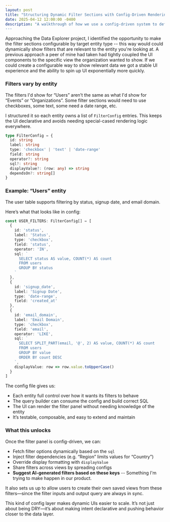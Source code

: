 ```yaml
---
layout: post
title: "Structuring Dynamic Filter Sections with Config-Driven Rendering"
date: 2025-04-12 12:00:00 -0400
description: "A walkthrough of how we use a config-driven system to define filter behavior across different data explorer views Covers dynamic SQL-backed filters, input types, and rendering logic—all declaratively mapped and easy to scale”
---
```


Approaching the Data Explorer project, I identified the opportunity to make the filter sections configurable by target entity type -- this way would could dynamically show filters that are relevant to the entity you're looking at. A previous approach a peer of mine had taken had tightly coupled the UI components to the specific view the organization wanted to show. If we could create a configurable way to show relevant data we got a stable UI experience and the ability to spin up UI exponentially more quickly.

### Filters vary by entity

The filters I'd show for “Users” aren’t the same as what I'd show for “Events” or “Organizations”. Some filter sections would need to use checkboxes, some text, some need a date range, etc.

I structured it so each entity owns a list of `FilterConfig` entries. This keeps the UI declarative and avoids needing special-cased rendering logic everywhere.

```ts
type FilterConfig = {
  id: string
  label: string
  type: 'checkbox' | 'text' | 'date-range'
  field: string
  operator?: string
  sql?: string
  displayValue?: (row: any) => string
  dependsOn?: string[]
}
```

### Example: “Users” entity

The user table supports filtering by status, signup date, and email domain.

Here’s what that looks like in config:

```ts
const USER_FILTERS: FilterConfig[] = [
  {
    id: 'status',
    label: 'Status',
    type: 'checkbox',
    field: 'status',
    operator: 'IN',
    sql: `
      SELECT status AS value, COUNT(*) AS count
      FROM users
      GROUP BY status
    `
  },
  {
    id: 'signup_date',
    label: 'Signup Date',
    type: 'date-range',
    field: 'created_at'
  },
  {
    id: 'email_domain',
    label: 'Email Domain',
    type: 'checkbox',
    field: 'email',
    operator: 'LIKE',
    sql: `
      SELECT SPLIT_PART(email, '@', 2) AS value, COUNT(*) AS count
      FROM users
      GROUP BY value
      ORDER BY count DESC
    `,
    displayValue: row => row.value.toUpperCase()
  }
]
```

The config file gives us:
- Each entity full control over how it wants its filters to behave
- The query builder can consume the config and build correct SQL
- The UI can render the filter panel without needing knowledge of the entity
- It’s testable, composable, and easy to extend and maintain

### What this unlocks

Once the filter panel is config-driven, we can:

- Fetch filter options dynamically based on the `sql`
- Inject filter dependencies (e.g. “Region” limits values for “Country”)
- Override display formatting with `displayValue`
- Share filters across views by spreading configs
- **Suggest AI-generated filters based on these keys** -- Something I'm trying to make happen in our product.

It also sets us up to allow users to create their own saved views from these filters—since the filter inputs and output query are always in sync.

This kind of config layer makes dynamic UIs easier to scale. It’s not just about being DRY—it’s about making intent declarative and pushing behavior closer to the data layer.
